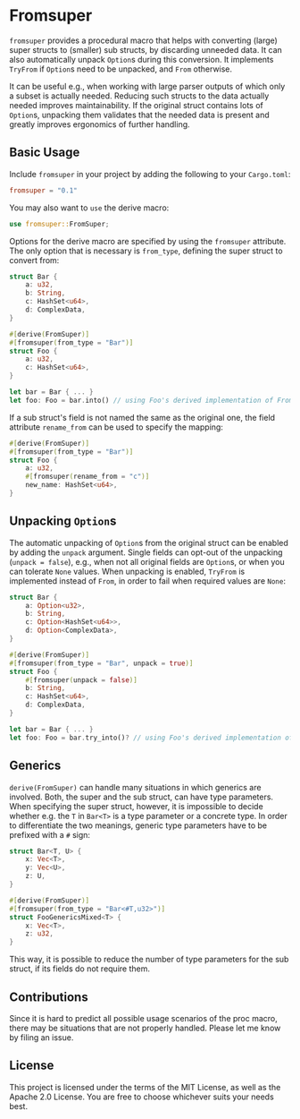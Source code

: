 # Fromsuper

`fromsuper` provides a procedural macro that helps with converting (large) super structs to (smaller) sub structs, by discarding unneeded data. It can also automatically unpack `Option`s during this conversion. It implements `TryFrom` if `Option`s need to be unpacked, and `From` otherwise.

It can be useful e.g., when working with large parser outputs of which only a subset is actually needed. Reducing such structs to the data actually needed improves maintainability. If the original struct contains lots of `Option`s, unpacking them validates that the needed data is present and greatly improves ergonomics of further handling.

## Basic Usage

Include `fromsuper` in your project by adding the following to your `Cargo.toml`:

```toml
fromsuper = "0.1"
```

You may also want to `use` the derive macro:

```rust
use fromsuper::FromSuper;
```

Options for the derive macro are specified by using the `fromsuper` attribute. The only option that is necessary is `from_type`, defining the super struct to convert from:

```rust
struct Bar {
    a: u32,
    b: String,
    c: HashSet<u64>,
    d: ComplexData,
}

#[derive(FromSuper)]
#[fromsuper(from_type = "Bar")]
struct Foo {
    a: u32,
    c: HashSet<u64>,
}

let bar = Bar { ... }
let foo: Foo = bar.into() // using Foo's derived implementation of From<Bar>
```

If a sub struct's field is not named the same as the original one, the field attribute `rename_from` can be used to specify the mapping:

```rust
#[derive(FromSuper)]
#[fromsuper(from_type = "Bar")]
struct Foo {
    a: u32,
    #[fromsuper(rename_from = "c")]
    new_name: HashSet<u64>,
}
```

## Unpacking `Option`s

The automatic unpacking of `Option`s from the original struct can be enabled by adding the `unpack` argument. Single fields can opt-out of the unpacking (`unpack = false`), e.g., when not all original fields are `Option`s, or when you can tolerate `None` values. When unpacking is enabled, `TryFrom` is implemented instead of `From`, in order to fail when required values are `None`:

```rust
struct Bar {
    a: Option<u32>,
    b: String,
    c: Option<HashSet<u64>>,
    d: Option<ComplexData>,
}

#[derive(FromSuper)]
#[fromsuper(from_type = "Bar", unpack = true)]
struct Foo {
    #[fromsuper(unpack = false)]
    b: String,
    c: HashSet<u64>,
    d: ComplexData,
}

let bar = Bar { ... }
let foo: Foo = bar.try_into()? // using Foo's derived implementation of TryFrom<Bar>
```

## Generics

`derive(FromSuper)` can handle many situations in which generics are involved. Both, the super and the sub struct, can have type parameters. When specifying the super struct, however, it is impossible to decide whether e.g. the `T` in `Bar<T>` is a  type parameter or a concrete type. In order to differentiate the two meanings, generic type parameters have to be prefixed with a `#` sign:

```rust
struct Bar<T, U> {
    x: Vec<T>,
    y: Vec<U>,
    z: U,
}

#[derive(FromSuper)]
#[fromsuper(from_type = "Bar<#T,u32>")]
struct FooGenericsMixed<T> {
    x: Vec<T>,
    z: u32,
}
```

This way, it is possible to reduce the number of type parameters for the sub struct, if its fields do not require them.

## Contributions

Since it is hard to predict all possible usage scenarios of the proc macro, there may be situations that are not properly handled. Please let me know by filing an issue.

## License

This project is licensed under the terms of the MIT License, as well as the Apache 2.0 License. You are free to choose whichever suits your needs best.
